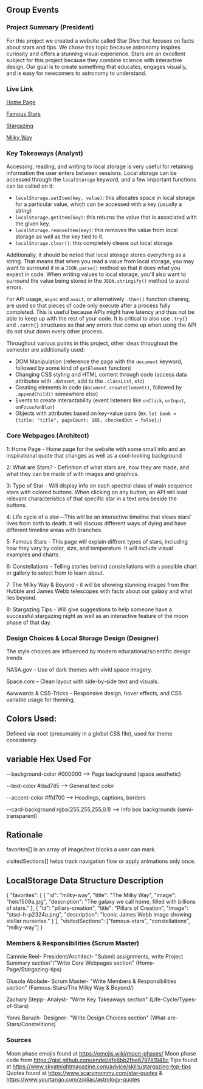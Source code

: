 ## Group Events

### Project Summary (President)

For this project we created a website called Star Dive that focuses on facts about stars and tips. We chose this topic because astronomy inspires curiosity and offers a stunning visual experience. Stars are an excellent subject for this project because they combine science with interactive design. Our goal is to create something that educates, engages visually, and is easy for newcomers to astronomy to understand.


### Live Link

[Home Page](https://creel90.github.io/DeLorean/Final-Documentation/home.html) 

[Famous Stars](https://creel90.github.io/DeLorean/Final-Documentation/Final-project-2/Stars.html)  

[Stargazing](https://creel90.github.io/DeLorean/Final-Documentation/stargazing.html)  

[Milky Way](https://creel90.github.io/DeLorean/Final-Documentation/Final-project-2/milkyway.html)



### Key Takeaways (Analyst)

Accessing, reading, and writing to local storage is very useful for retaining information the user enters between sessions. Local storage can be accessed through the `localStorage` keyword, and a few important functions can be called on it:
- `localStorage.setItem(key, value)`: this allocates space in local storage for a particular value, which can be accessed with a key (usually a string)
- `localStorage.getItem(key)`: this returns the value that is associated with the given key.
- `localStorage.removeItem(key)`: this removes the value from local storage as well as the key tied to it.
- `localStorage.clear()`: this completely cleans out local storage.

Additionally, it should be noted that local storage stores everything as a string. That means that when you read a value from local storage, you may want to surround it in a `JSON.parse()` method so that it does what you expect in code. When writing values to local storage, you'll also want to surround the value being stored in the `JSON.stringify()` method to avoid errors.

For API usage, `async` and `await`, or alternatively `.then()`  function chaning, are used so that pieces of code only execute after a process fully completed. This is useful because APIs might have latency and thus not be able to keep up with the rest of your code. It is critical to also use `.try{}` and `.catch{}` structures so that any errors that come up when using the API do not shut down every other process. 

Throughout various points in this project, other ideas throughout the semester are additionally used:
- DOM Manipulation (reference the page with the `document` keyword, followed by some kind of `getElement` function)
- Changing CSS styling and HTML content through code (access data attributes with `.dataset`, add to the `.classList`, etc)
- Creating elements in code (`document.createElement()`, followed by `.appendChild()` somewhere else)
- Events to create interactability (event listeners like `onClick`, `onInput`, `onFocus`/`onBlur`)
- Objects with attributes based on key-value pairs (ex. `let book = {title: "title", pageCount: 165, checkedOut = false};`)

### Core Webpages (Architect)
1: Home Page - Home page for the website with some small info and an inspirational quote that changes as well as a cool-looking background

2: What are Stars? - Definition of what stars are, how they are made, and what they can be made of with images and graphics. 

3: Type of Star - Will display info on each spectral class of main sequence stars with colored buttons. When clicking on any button, an API will load relevant characteristics of that specific star in a text area beside the buttons.

4: Life cycle of a star—This will be an interactive timeline that views stars' lives from birth to death. It will discuss different ways of dying and have different timeline areas with branches.

5: Famous Stars - This page will explain diffrent types of stars, including how they vary by color, size, and temperature. It will include visual examples and charts.

6: Constellations - Telling stories behind constellations with a possible chart or gallery to select from to learn about.

7: The Milky Way & Beyond - it will be showing stunning images from the Hubble and James Webb telescopes with facts about our galaxy and what lies beyond.

8: Stargazing Tips - Will give suggestions to help someone have a successful stargazing night as well as an interactive feature of the moon phase of that day.

### Design Choices & Local Storage Design (Designer)

The style choices are influenced by modern educational/scientific design trends

NASA.gov – Use of dark themes with vivid space imagery.

Space.com – Clean layout with side-by-side text and visuals.

Awwwards & CSS-Tricks – Responsive design, hover effects, and CSS variable usage for theming.

## Colors Used:
Defined via :root (presumably in a global CSS file), used for theme consistency

## variable Hex Used For

--background-color	#000000 -->	Page background (space aesthetic)

--text-color	#dad7d5 --> General text color

--accent-color	#ffd700	--> Headings, captions, borders

--card-background	rgba(255,255,255,0.1)	--> Info box backgrounds (semi-transparent)

## Rationale

favorites[] is an array of image/text blocks a user can mark.

visitedSections[] helps track navigation flow or apply animations only once.

## LocalStorage Data Structure Description

{
  "favorites": [
    {
      "id": "milky-way",
      "title": "The Milky Way",
      "image": "heic1509a.jpg",
      "description": "The galaxy we call home, filled with billions of stars."
    },
    {
      "id": "pillars-creation",
      "title": "Pillars of Creation",
      "image": "stsci-h-p2324a.png",
      "description": "Iconic James Webb image showing stellar nurseries."
    }
  ],
  "visitedSections": ["famous-stars", "constellations", "milky-way"]
}


### Members & Responsibilities (Scrum Master)

Cammie Reel- President/Architect- "Submit assignments, write Project Summary section"/"Write Core Webpages section" (Home-Page/Stargazing-tips)

Olusola Abolade- Scrum Master- "Write Members & Responsibilities section" (Famous-Stars/The Milky Way & Beyond/)

Zachary Stepp- Analyst- "Write Key Takeaways section" (Life-Cycle/Types-of-Stars)

Yonni Baruch- Designer- "Write Design Choices section"  (What-are-Stars/Constelltions)

### Sources

Moon phase emojis found at https://emojis.wiki/moon-phases/
Moon phase code from https://gist.github.com/endel/dfe6bb2fbe679781948c
Tips found at https://www.skyatnightmagazine.com/advice/skills/stargazing-top-tips
Quotes found at https://www.scarymommy.com/star-quotes & https://www.yourtango.com/zodiac/astrology-quotes
